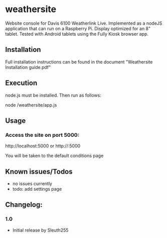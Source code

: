 
# weathersite

Website console for Davis 6100 Weatherlink Live.  Implemented as a nodeJS application that can run on a Raspberry Pi.  Display optimized for an 8" tablet.  Tested with Android tablets using the Fully Kiosk browser app. 




## Installation

Full installation instructions can be found in the document "Weathersite Installation guide.pdf"

## Execution

node.js must be installed.  Then run as follows:

node /weathersite/app.js


## Usage

### Access the site on port 5000:

http://localhost:5000
or
http://<ip address of site>:5000

You will be taken to the default conditions page


## Known issues/Todos
* no issues currently
* todo: add settings page
 

## Changelog:

### 1.0
* Initial release by Sleuth255
